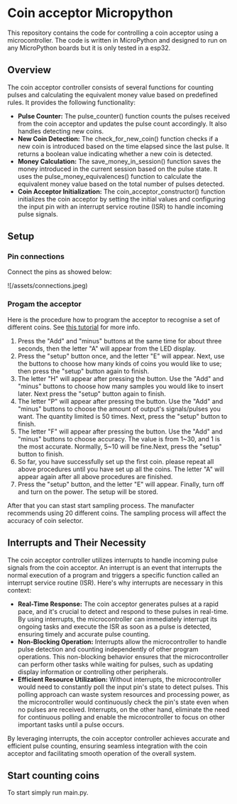 # Coin acceptor Micropython

This repository contains the code for controlling a coin acceptor using a microcontroller. The code is written in MicroPython and designed to run on any MicroPython boards but it is only tested in a esp32.

## Overview

The coin acceptor controller consists of several functions for counting pulses and calculating the equivalent money value based on predefined rules. It provides the following functionality:

- **Pulse Counter:** The pulse_counter() function counts the pulses received from the coin acceptor and updates the pulse count accordingly. It also handles detecting new coins.
- **New Coin Detection:** The check_for_new_coin() function checks if a new coin is introduced based on the time elapsed since the last pulse. It returns a boolean value indicating whether a new coin is detected.
- **Money Calculation:** The save_money_in_session() function saves the money introduced in the current session based on the pulse state. It uses the pulse_money_equivalences() function to calculate the equivalent money value based on the total number of pulses detected.
- **Coin Acceptor Initialization:** The coin_acceptor_constructor() function initializes the coin acceptor by setting the initial values and configuring the input pin with an interrupt service routine (ISR) to handle incoming pulse signals.

## Setup


### Pin connections
Connect the pins as showed below:

![/assets/connections.jpeg)

### Progam the acceptor
Here is the procedure how to program the acceptor to recognise a set of different coins. See [this tutorial](https://www.instructables.com/How-to-Control-CH-926-Coin-Acceptor-With-Arduino/) for more info.

1. Press the "Add" and "minus" buttons at the same time for about three seconds, then the letter "A" will appear from the LED display.
2. Press the "setup" button once, and the letter "E" will appear. Next, use the buttons to choose how many kinds of coins you would like to use; then press the "setup" button again to finish.
3. The letter "H" will appear after pressing the button. Use the "Add" and "minus" buttons to choose how many samples you would like to insert later. Next press the "setup" button again to finish.
4. The letter "P" will appear after pressing the button. Use the "Add" and "minus" buttons to choose the amount of output's signals/pulses you want. The quantity limited is 50 times. Next, press the "setup" button to finish.
5. The letter "F" will appear after pressing the button. Use the "Add" and "minus" buttons to choose accuracy. The value is from 1~30, and 1 is the most accurate. Normally, 5~10 will be fine.Next, press the "setup" button to finish.
6. So far, you have successfully set up the first coin. please repeat all above procedures until you have set up all the coins. The letter "A" will appear again after all above procedures are finished.
7. Press the "setup" button, and the letter "E" will appear. Finally, turn off and turn on the power. The setup will be stored.

After that you can stast start sampling process. The manufacter recommends using 20 different coins. The sampling process will affect the accuracy of coin selector.

## Interrupts and Their Necessity

The coin acceptor controller utilizes interrupts to handle incoming pulse signals from the coin acceptor. An interrupt is an event that interrupts the normal execution of a program and triggers a specific function called an interrupt service routine (ISR). Here's why interrupts are necessary in this context:

- **Real-Time Response:** The coin acceptor generates pulses at a rapid pace, and it's crucial to detect and respond to these pulses in real-time. By using interrupts, the microcontroller can immediately interrupt its ongoing tasks and execute the ISR as soon as a pulse is detected, ensuring timely and accurate pulse counting.
- **Non-Blocking Operation:** Interrupts allow the microcontroller to handle pulse detection and counting independently of other program operations. This non-blocking behavior ensures that the microcontroller can perform other tasks while waiting for pulses, such as updating display information or controlling other peripherals.
- **Efficient Resource Utilization:** Without interrupts, the microcontroller would need to constantly poll the input pin's state to detect pulses. This polling approach can waste system resources and processing power, as the microcontroller would continuously check the pin's state even when no pulses are received. Interrupts, on the other hand, eliminate the need for continuous polling and enable the microcontroller to focus on other important tasks until a pulse occurs.

By leveraging interrupts, the coin acceptor controller achieves accurate and efficient pulse counting, ensuring seamless integration with the coin acceptor and facilitating smooth operation of the overall system.

## Start counting coins

To start simply run main.py.
